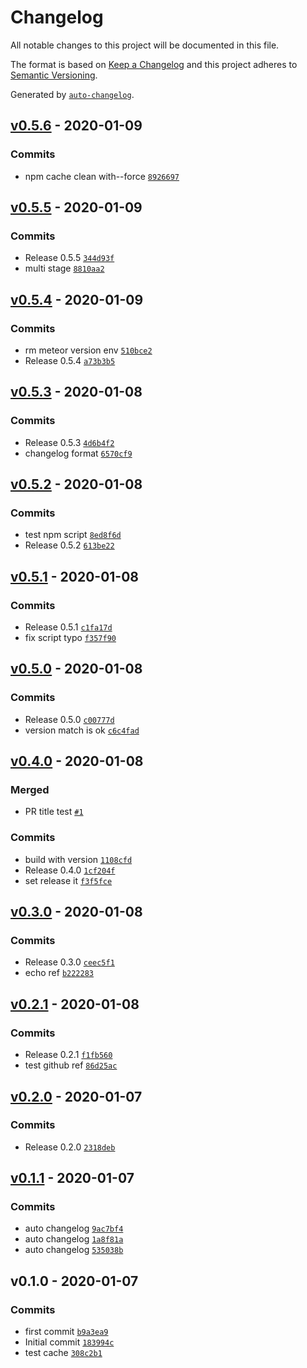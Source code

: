# Changelog

All notable changes to this project will be documented in this file.

The format is based on [Keep a Changelog](https://keepachangelog.com/en/1.0.0/)
and this project adheres to [Semantic Versioning](https://semver.org/spec/v2.0.0.html).

Generated by [`auto-changelog`](https://github.com/CookPete/auto-changelog).

## [v0.5.6](https://github.com/FunkySamuel37/meteor-with-circleci/compare/v0.5.5...v0.5.6) - 2020-01-09

### Commits

- npm cache clean with--force [`8926697`](https://github.com/FunkySamuel37/meteor-with-circleci/commit/8926697ef248c395b251e6f1e97635ba5441263e)

## [v0.5.5](https://github.com/FunkySamuel37/meteor-with-circleci/compare/v0.5.4...v0.5.5) - 2020-01-09

### Commits

- Release 0.5.5 [`344d93f`](https://github.com/FunkySamuel37/meteor-with-circleci/commit/344d93f3f8236871804abceaf125c81a65d66d92)
- multi stage [`8810aa2`](https://github.com/FunkySamuel37/meteor-with-circleci/commit/8810aa20e7088b506d95e935106762d2f9aa938f)

## [v0.5.4](https://github.com/FunkySamuel37/meteor-with-circleci/compare/v0.5.3...v0.5.4) - 2020-01-09

### Commits

- rm meteor version env [`510bce2`](https://github.com/FunkySamuel37/meteor-with-circleci/commit/510bce236408bb1a06da2029257c121c73a82173)
- Release 0.5.4 [`a73b3b5`](https://github.com/FunkySamuel37/meteor-with-circleci/commit/a73b3b5fade39e6acce0e829216a9d4a2cec34c7)

## [v0.5.3](https://github.com/FunkySamuel37/meteor-with-circleci/compare/v0.5.2...v0.5.3) - 2020-01-08

### Commits

- Release 0.5.3 [`4d6b4f2`](https://github.com/FunkySamuel37/meteor-with-circleci/commit/4d6b4f2faf24a033dfc3500a92b132052ace4a21)
- changelog format [`6570cf9`](https://github.com/FunkySamuel37/meteor-with-circleci/commit/6570cf954ed4efe0e7ed053835e111c514e44396)

## [v0.5.2](https://github.com/FunkySamuel37/meteor-with-circleci/compare/v0.5.1...v0.5.2) - 2020-01-08

### Commits

- test npm script [`8ed8f6d`](https://github.com/FunkySamuel37/meteor-with-circleci/commit/8ed8f6dc689d15edeb9c51b6e68f747397ed89a8)
- Release 0.5.2 [`613be22`](https://github.com/FunkySamuel37/meteor-with-circleci/commit/613be22a423287ce0b040af061217e46703e2598)

## [v0.5.1](https://github.com/FunkySamuel37/meteor-with-circleci/compare/v0.5.0...v0.5.1) - 2020-01-08

### Commits

- Release 0.5.1 [`c1fa17d`](https://github.com/FunkySamuel37/meteor-with-circleci/commit/c1fa17deb8328a2583bc3a3ee27962beddcde7fe)
- fix script typo [`f357f90`](https://github.com/FunkySamuel37/meteor-with-circleci/commit/f357f906ef62b95e8d1677fce44269805724fe8f)

## [v0.5.0](https://github.com/FunkySamuel37/meteor-with-circleci/compare/v0.4.0...v0.5.0) - 2020-01-08

### Commits

- Release 0.5.0 [`c00777d`](https://github.com/FunkySamuel37/meteor-with-circleci/commit/c00777d1523232803b9a035ffc177ceb0f72012a)
- version match is ok [`c6c4fad`](https://github.com/FunkySamuel37/meteor-with-circleci/commit/c6c4fad87e7e2c8fe6e429ed42fce118ba6f545e)

## [v0.4.0](https://github.com/FunkySamuel37/meteor-with-circleci/compare/v0.3.0...v0.4.0) - 2020-01-08

### Merged

- PR title test [`#1`](https://github.com/FunkySamuel37/meteor-with-circleci/pull/1)

### Commits

- build with version [`1108cfd`](https://github.com/FunkySamuel37/meteor-with-circleci/commit/1108cfd28a7ab195bd4648dc6e551e96ee5d9522)
- Release 0.4.0 [`1cf204f`](https://github.com/FunkySamuel37/meteor-with-circleci/commit/1cf204fd9cc153a67bfda65a080a2a22a1f7387f)
- set release it [`f3f5fce`](https://github.com/FunkySamuel37/meteor-with-circleci/commit/f3f5fce24208b194efae348dd4a2163d714c8780)

## [v0.3.0](https://github.com/FunkySamuel37/meteor-with-circleci/compare/v0.2.1...v0.3.0) - 2020-01-08

### Commits

- Release 0.3.0 [`ceec5f1`](https://github.com/FunkySamuel37/meteor-with-circleci/commit/ceec5f1c89f1854861e545775cef1ce9ec1ec735)
- echo ref [`b222283`](https://github.com/FunkySamuel37/meteor-with-circleci/commit/b2222836f755e22b3cd6da849e0ee374f5fb8949)

## [v0.2.1](https://github.com/FunkySamuel37/meteor-with-circleci/compare/v0.2.0...v0.2.1) - 2020-01-08

### Commits

- Release 0.2.1 [`f1fb560`](https://github.com/FunkySamuel37/meteor-with-circleci/commit/f1fb560403562dc4ec80a965b620aac4865861bf)
- test github ref [`86d25ac`](https://github.com/FunkySamuel37/meteor-with-circleci/commit/86d25ac30c9a0c739a380ad43145591cc772ccae)

## [v0.2.0](https://github.com/FunkySamuel37/meteor-with-circleci/compare/v0.1.1...v0.2.0) - 2020-01-07

### Commits

- Release 0.2.0 [`2318deb`](https://github.com/FunkySamuel37/meteor-with-circleci/commit/2318deb3aa2d0f9186b372af6f2e277a5d987682)

## [v0.1.1](https://github.com/FunkySamuel37/meteor-with-circleci/compare/v0.1.0...v0.1.1) - 2020-01-07

### Commits

- auto changelog [`9ac7bf4`](https://github.com/FunkySamuel37/meteor-with-circleci/commit/9ac7bf4a43d2c0fabe162d25ebf02b5d7598242f)
- auto changelog [`1a8f81a`](https://github.com/FunkySamuel37/meteor-with-circleci/commit/1a8f81a6c77b178a8ca87e2bd7b3002e7f2ca7a3)
- auto changelog [`535038b`](https://github.com/FunkySamuel37/meteor-with-circleci/commit/535038b793efff317d9fadd569a0d176896318a9)

## v0.1.0 - 2020-01-07

### Commits

- first commit [`b9a3ea9`](https://github.com/FunkySamuel37/meteor-with-circleci/commit/b9a3ea91f0c667f213b6ca4492cf0177dafb389c)
- Initial commit [`183994c`](https://github.com/FunkySamuel37/meteor-with-circleci/commit/183994c9b0659e28e06cf2f9ac8032a36eeade72)
- test cache [`308c2b1`](https://github.com/FunkySamuel37/meteor-with-circleci/commit/308c2b17757740af7e35be7e5c4534b25b150dfd)
